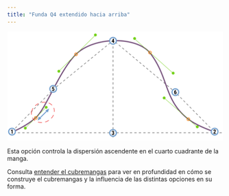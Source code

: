 ```yaml
---
title: "Funda Q4 extendido hacia arriba"
---
```


![La dispersión ascendente en el cuarto cuadrante de la manga](./sleevecapq4spread1.svg)

Esta opción controla la dispersión ascendente en el cuarto cuadrante de la manga.

<Tip>

Consulta [entender el cubremangas](/docs/designs/brian/options#understanding-the-sleevecap) para ver en profundidad en
cómo se construye el cubremangas y la influencia de las distintas opciones en su forma.

</Tip>




